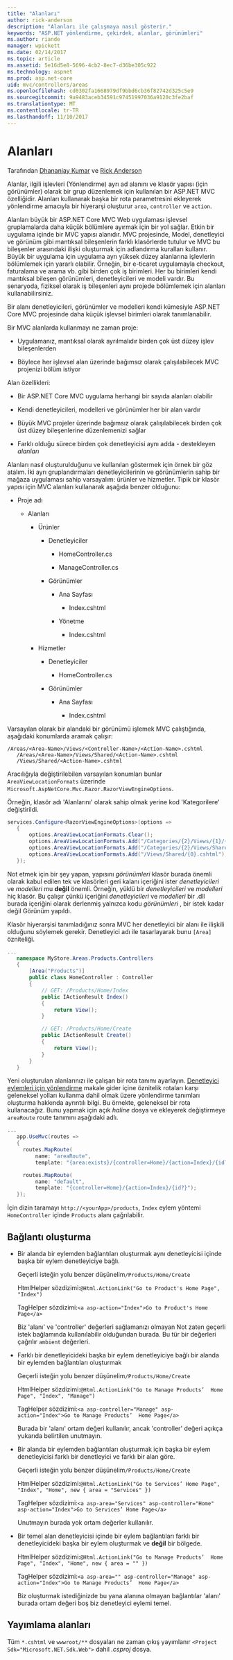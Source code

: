 ```yaml
---
title: "Alanları"
author: rick-anderson
description: "Alanları ile çalışmaya nasıl gösterir."
keywords: "ASP.NET yönlendirme, çekirdek, alanlar, görünümleri"
ms.author: riande
manager: wpickett
ms.date: 02/14/2017
ms.topic: article
ms.assetid: 5e16d5e8-5696-4cb2-8ec7-d36be305c922
ms.technology: aspnet
ms.prod: asp.net-core
uid: mvc/controllers/areas
ms.openlocfilehash: cd0302fa1668979df9bbd6cb36f82742d325c5e9
ms.sourcegitcommit: 9a9483aceb34591c97451997036a9120c3fe2baf
ms.translationtype: MT
ms.contentlocale: tr-TR
ms.lasthandoff: 11/10/2017
---
```

# <a name="areas"></a>Alanları

Tarafından [Dhananjay Kumar](https://twitter.com/debug_mode) ve [Rick Anderson](https://twitter.com/RickAndMSFT)

Alanlar, ilgili işlevleri (Yönlendirme) ayrı ad alanını ve klasör yapısı (için görünümler) olarak bir grup düzenlemek için kullanılan bir ASP.NET MVC özelliğidir. Alanları kullanarak başka bir rota parametresini ekleyerek yönlendirme amacıyla bir hiyerarşi oluşturur `area`, `controller` ve `action`.

Alanları büyük bir ASP.NET Core MVC Web uygulaması işlevsel gruplamalarda daha küçük bölümlere ayırmak için bir yol sağlar. Etkin bir uygulama içinde bir MVC yapısı alanıdır. MVC projesinde, Model, denetleyici ve görünüm gibi mantıksal bileşenlerin farklı klasörlerde tutulur ve MVC bu bileşenler arasındaki ilişki oluşturmak için adlandırma kuralları kullanır. Büyük bir uygulama için uygulama ayrı yüksek düzey alanlarına işlevlerin bölümlemek için yararlı olabilir. Örneğin, bir e-ticaret uygulamayla checkout, faturalama ve arama vb. gibi birden çok iş birimleri. Her bu birimleri kendi mantıksal bileşen görünümleri, denetleyicileri ve modeli vardır. Bu senaryoda, fiziksel olarak iş bileşenleri aynı projede bölümlemek için alanları kullanabilirsiniz.

Bir alanı denetleyicileri, görünümler ve modelleri kendi kümesiyle ASP.NET Core MVC projesinde daha küçük işlevsel birimleri olarak tanımlanabilir.

Bir MVC alanlarda kullanmayı ne zaman proje:

* Uygulamanız, mantıksal olarak ayrılmalıdır birden çok üst düzey işlev bileşenlerden

* Böylece her işlevsel alan üzerinde bağımsız olarak çalışılabilecek MVC projenizi bölüm istiyor

Alan özellikleri:

* Bir ASP.NET Core MVC uygulama herhangi bir sayıda alanları olabilir

* Kendi denetleyicileri, modelleri ve görünümler her bir alan vardır

* Büyük MVC projeler üzerinde bağımsız olarak çalışılabilecek birden çok üst düzey bileşenlerine düzenlemenizi sağlar

* Farklı olduğu sürece birden çok denetleyicisi aynı adda - destekleyen *alanları*

Alanları nasıl oluşturulduğunu ve kullanılan göstermek için örnek bir göz atalım. İki ayrı gruplandırmaları denetleyicilerinin ve görünümlerin sahip bir mağaza uygulaması sahip varsayalım: ürünler ve hizmetler. Tipik bir klasör yapısı için MVC alanları kullanarak aşağıda benzer olduğunu:

* Proje adı

  * Alanları

    * Ürünler

      * Denetleyiciler

        * HomeController.cs

        * ManageController.cs

      * Görünümler

        * Ana Sayfası

          * Index.cshtml

        * Yönetme

          * Index.cshtml

    * Hizmetler

      * Denetleyiciler

        * HomeController.cs

      * Görünümler

        * Ana Sayfası

          * Index.cshtml

Varsayılan olarak bir alandaki bir görünümü işlemek MVC çalıştığında, aşağıdaki konumlarda aramak çalışır:

```text
/Areas/<Area-Name>/Views/<Controller-Name>/<Action-Name>.cshtml
   /Areas/<Area-Name>/Views/Shared/<Action-Name>.cshtml
   /Views/Shared/<Action-Name>.cshtml
   ```

Aracılığıyla değiştirilebilen varsayılan konumları bunlar `AreaViewLocationFormats` üzerinde `Microsoft.AspNetCore.Mvc.Razor.RazorViewEngineOptions`.

Örneğin, klasör adı 'Alanlarını' olarak sahip olmak yerine kod 'Kategorilere' değiştirildi.

```csharp
services.Configure<RazorViewEngineOptions>(options =>
   {
       options.AreaViewLocationFormats.Clear();
       options.AreaViewLocationFormats.Add("/Categories/{2}/Views/{1}/{0}.cshtml");
       options.AreaViewLocationFormats.Add("/Categories/{2}/Views/Shared/{0}.cshtml");
       options.AreaViewLocationFormats.Add("/Views/Shared/{0}.cshtml");
   });
   ```

Not etmek için bir şey yapan, yapısını *görünümleri* klasör burada önemli olarak kabul edilen tek ve klasörleri geri kalanı içeriğini ister *denetleyicileri* ve *modelleri* mu **değil** önemli. Örneğin, yüklü bir *denetleyicileri* ve *modelleri* hiç klasör. Bu çalışır çünkü içeriğini *denetleyicileri* ve *modelleri* bir .dll burada içeriğini olarak derlenmiş yalnızca kodu *görünümleri* , bir istek kadar değil Görünüm yapıldı.

Klasör hiyerarşisi tanımladığınız sonra MVC her denetleyici bir alanı ile ilişkili olduğunu söylemek gerekir. Denetleyici adı ile tasarlayarak bunu `[Area]` özniteliği.

```csharp
...
   namespace MyStore.Areas.Products.Controllers
   {
       [Area("Products")]
       public class HomeController : Controller
       {
           // GET: /Products/Home/Index
           public IActionResult Index()
           {
               return View();
           }

           // GET: /Products/Home/Create
           public IActionResult Create()
           {
               return View();
           }
       }
   }
   ```

Yeni oluşturulan alanlarınızı ile çalışan bir rota tanımı ayarlayın. [Denetleyici eylemleri için yönlendirme](routing.md) makale gider içine öznitelik rotaları karşı geleneksel yolları kullanma dahil olmak üzere yönlendirme tanımları oluşturma hakkında ayrıntılı bilgi. Bu örnekte, geleneksel bir rota kullanacağız. Bunu yapmak için açık *haline* dosya ve ekleyerek değiştirmeye `areaRoute` route tanımını aşağıdaki adlı.

```csharp
...
   app.UseMvc(routes =>
   {
     routes.MapRoute(
         name: "areaRoute",
         template: "{area:exists}/{controller=Home}/{action=Index}/{id?}");

     routes.MapRoute(
         name: "default",
         template: "{controller=Home}/{action=Index}/{id?}");
   });
   ```

İçin dizin taramayı `http://<yourApp>/products`, `Index` eylem yöntemi `HomeController` içinde `Products` alanı çağrılabilir.

## <a name="link-generation"></a>Bağlantı oluşturma

* Bir alanda bir eylemden bağlantıları oluşturmak aynı denetleyicisi içinde başka bir eylem denetleyiciye bağlı.

  Geçerli isteğin yolu benzer düşünelim`/Products/Home/Create`

  HtmlHelper sözdizimi:`@Html.ActionLink("Go to Product's Home Page", "Index")`

  TagHelper sözdizimi:`<a asp-action="Index">Go to Product's Home Page</a>`

  Biz 'alanı' ve 'controller' değerleri sağlamanızı olmayan Not zaten geçerli istek bağlamında kullanılabilir olduğundan burada. Bu tür bir değerleri çağrılır `ambient` değerleri.

* Farklı bir denetleyicideki başka bir eylem denetleyiciye bağlı bir alanda bir eylemden bağlantıları oluşturmak

  Geçerli isteğin yolu benzer düşünelim`/Products/Home/Create`

  HtmlHelper sözdizimi:`@Html.ActionLink("Go to Manage Products’  Home Page", "Index", "Manage")`

  TagHelper sözdizimi:`<a asp-controller="Manage" asp-action="Index">Go to Manage Products’  Home Page</a>`

  Burada bir 'alanı' ortam değeri kullanılır, ancak 'controller' değeri açıkça yukarıda belirtilen unutmayın.

* Bir alanda bir eylemden bağlantıları oluşturmak için başka bir eylem denetleyicisi farklı bir denetleyici ve farklı bir alan göre.

  Geçerli isteğin yolu benzer düşünelim`/Products/Home/Create`

  HtmlHelper sözdizimi:`@Html.ActionLink("Go to Services’ Home Page", "Index", "Home", new { area = "Services" })`

  TagHelper sözdizimi:`<a asp-area="Services" asp-controller="Home" asp-action="Index">Go to Services’ Home Page</a>`

  Unutmayın burada yok ortam değerler kullanılır.

* Bir temel alan denetleyicisi içinde bir eylem bağlantıları farklı bir denetleyicideki başka bir eylem oluşturmak ve **değil** bir bölgede.

  HtmlHelper sözdizimi:`@Html.ActionLink("Go to Manage Products’  Home Page", "Index", "Home", new { area = "" })`

  TagHelper sözdizimi:`<a asp-area="" asp-controller="Manage" asp-action="Index">Go to Manage Products’  Home Page</a>`

  Biz oluşturmak istediğinizde bu yana alanına olmayan bağlantılar 'alanı' burada ortam değeri boş biz denetleyici eylemi temel.

## <a name="publishing-areas"></a>Yayımlama alanları

Tüm `*.cshtml` ve `wwwroot/**` dosyaları ne zaman çıkış yayımlanır `<Project Sdk="Microsoft.NET.Sdk.Web">` dahil *.csproj* dosya.
